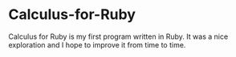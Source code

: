 # Calculus-for-Ruby
Calculus for Ruby is my first program written in Ruby. It was a nice exploration and I hope to improve it from time to time. 
